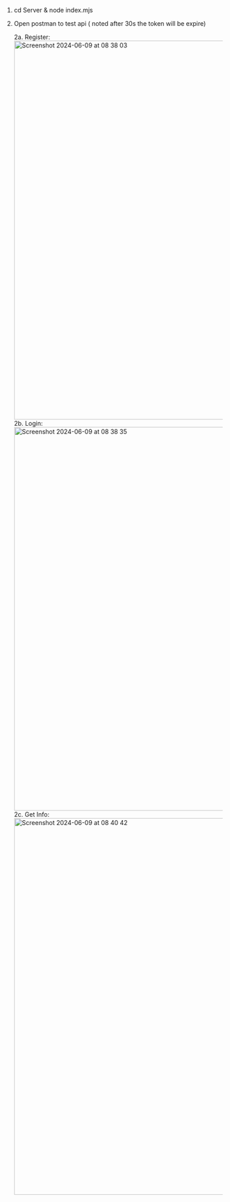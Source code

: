 1. cd Server & node index.mjs
2. Open postman to test api ( noted after 30s the token will be expire)
   
   2a. Register: <img width="870" alt="Screenshot 2024-06-09 at 08 38 03" src="https://github.com/thongluonglib/JWTNodeJSPetProject/assets/172105923/bd8b7814-3aaf-4f59-92b6-9f731255abcf">
   2b. Login: <img width="881" alt="Screenshot 2024-06-09 at 08 38 35" src="https://github.com/thongluonglib/JWTNodeJSPetProject/assets/172105923/706b400d-0644-4fd2-b2d6-ae3a0f54834b">
   2c. Get Info: <img width="865" alt="Screenshot 2024-06-09 at 08 40 42" src="https://github.com/thongluonglib/JWTNodeJSPetProject/assets/172105923/df89846a-6dd1-456a-8b3b-10f792d857e8">
